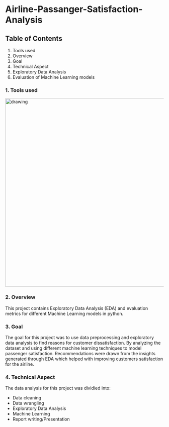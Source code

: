 # Airline-Passanger-Satisfaction-Analysis

## Table of Contents
1) Tools used
2) Overview
3) Goal
4) Technical Aspect
5) Exploratory Data Analysis
6) Evaluation of Machine Learning models

### 1. Tools used
<img src="https://github.com/hamzahasan13/Airline-Passenger-Dissatisfaction-Analysis/blob/main/Images/Python-logo.png" alt="drawing" width="600"/>

### 2. Overview
This project contains Exploratory Data Analysis (EDA) and evaluation metrics for different Machine Learning models in python.
### 3. Goal
The goal for this project was to use data preprocessing and exploratory data analysis to find reasons for customer dissatisfaction. By analyzing the dataset and using different machine learning techniques to model passenger satisfaction. Recommendations were drawn from the insights generated through EDA which helped with improving customers satisfaction for the airline.

### 4. Technical Aspect
The data analysis for this project was dividied into:
* Data cleaning
* Data wrangling
* Exploratory Data Analysis
* Machine Learning
* Report writing/Presentation

